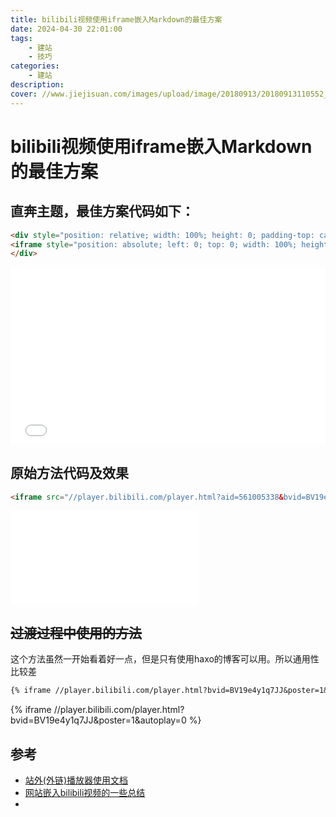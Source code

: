 ```yaml
---
title: bilibili视频使用iframe嵌入Markdown的最佳方案
date: 2024-04-30 22:01:00
tags:
    - 建站
    - 技巧
categories:
    - 建站
description:
cover: //www.jiejisuan.com/images/upload/image/20180913/20180913110552_13874.jpg
---
```


# bilibili视频使用iframe嵌入Markdown的最佳方案

## 直奔主题，最佳方案代码如下：

```md
<div style="position: relative; width: 100%; height: 0; padding-top: calc(100% * 9 / 16);">
<iframe style="position: absolute; left: 0; top: 0; width: 100%; height: 100%;" src="//player.bilibili.com/player.html?bvid=BV19e4y1q7JJ&poster=1&autoplay=0" frameborder="no" scrolling="no"></iframe>
</div>
```

<div style="position: relative; width: 100%; height: 0; padding-top: calc(100% * 9 / 16);">
<iframe style="position: absolute; left: 0; top: 0; width: 100%; height: 100%;" src="//player.bilibili.com/player.html?bvid=BV19e4y1q7JJ&poster=1&autoplay=0" frameborder="no" scrolling="no"></iframe>
</div>

## 原始方法代码及效果

```md
<iframe src="//player.bilibili.com/player.html?aid=561005338&bvid=BV19e4y1q7JJ&cid=846391446&p=1" scrolling="no" border="0" frameborder="no" framespacing="0" allowfullscreen="true"> </iframe>
```

<iframe src="//player.bilibili.com/player.html?aid=561005338&bvid=BV19e4y1q7JJ&cid=846391446&p=1&poster=1&autoplay=0" scrolling="no" border="0" frameborder="no" framespacing="0" allowfullscreen="true"> </iframe>

## ~~过渡过程中使用的方法~~

这个方法虽然一开始看着好一点，但是只有使用haxo的博客可以用。所以通用性比较差

```md
{% iframe //player.bilibili.com/player.html?bvid=BV19e4y1q7JJ&poster=1&autoplay=0 %}
```

{% iframe //player.bilibili.com/player.html?bvid=BV19e4y1q7JJ&poster=1&autoplay=0 %}

## 参考

- [站外(外链)播放器使用文档](//player.bilibili.com)
- [网站嵌入bilibili视频的一些总结](//www.bilibili.com/read/cv6775208/)
- 